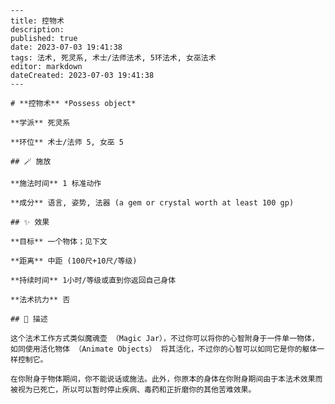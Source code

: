 
    ---
    title: 控物术
    description: 
    published: true
    date: 2023-07-03 19:41:38
    tags: 法术, 死灵系, 术士/法师法术, 5环法术, 女巫法术
    editor: markdown
    dateCreated: 2023-07-03 19:41:38
    ---

    # **控物术** *Possess object*

    **学派** 死灵系 

    **环位** 术士/法师 5, 女巫 5

    ## 🪄 施放

    **施法时间** 1 标准动作

    **成分** 语言, 姿势, 法器 (a gem or crystal worth at least 100 gp)

    ## ✨ 效果 

    **目标** 一个物体；见下文 

    **距离** 中距 (100尺+10尺/等级)  

    **持续时间** 1小时/等级或直到你返回自己身体 

    **法术抗力** 否

    ## 📖 描述

    这个法术工作方式类似魔魂壶 （Magic Jar），不过你可以将你的心智附身于一件单一物体，如同使用活化物体 （Animate Objects） 将其活化，不过你的心智可以如同它是你的躯体一样控制它。

    在你附身于物体期间，你不能说话或施法。此外，你原本的身体在你附身期间由于本法术效果而被视为已死亡，所以可以暂时停止疾病、毒药和正折磨你的其他苦难效果。
    